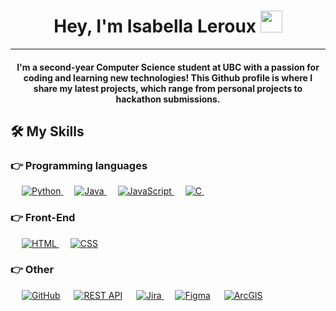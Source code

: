 <h1 align="center">Hey, I'm Isabella Leroux <img src="https://media.giphy.com/media/hvRJCLFzcasrR4ia7z/giphy.gif" width="35"></h1>

<hr/>
<h4 align="center">I'm a second-year Computer Science student at UBC with a passion for coding and learning new technologies! This Github profile is where I share my latest projects, which range from personal projects to hackathon submissions.
</h4>

## 🛠️ My Skills

### 👉 Programming languages

<p align="left"> 
  &emsp;
     <a href="https://www.python.org" target="_blank">
    <img alt="Python" src="https://img.shields.io/badge/Python%20-%2314354C.svg?logo=python&logoColor=white">
  </a>
  &emsp;
  <a href="https://www.java.com" target="_blank"> 
    <img alt="Java" src="https://img.shields.io/badge/Java-%23007396.svg?logo=java&logoColor=white">
  </a>
  &emsp;
    <a href="https://developer.mozilla.org/en-US/docs/Web/JavaScript" target="_blank"> 
     <img alt="JavaScript" src="https://img.shields.io/badge/JavaScript%20-%23F7DF1E.svg?logo=javascript&logoColor=black">
   </a>
     &emsp;
  <a href="https://www.cprogramming.com/" target="_blank"> 
    <img alt="C" src="https://img.shields.io/badge/C%20-%232370ED.svg?logo=c&logoColor=white">
  </a> 
  &emsp;
</p>

### 👉 Front-End
<p align="left"> 
  &emsp; 
  <a href="https://www.w3.org/html/" target="_blank"> 
   <img alt="HTML" src="https://img.shields.io/badge/HTML5%20-%23E34F26.svg?logo=html5&logoColor=white">
  </a>   
  &emsp;
  <a href="https://www.w3schools.com/css/" target="_blank">
    <img alt="CSS" src="https://img.shields.io/badge/CSS%20-%231572B6.svg?logo=css3&logoColor=white">
  </a> 
</p>

### 👉 Other
<p align="left">
  &emsp;
    <a href="https://www.github.com"><img alt="GitHub" src="https://img.shields.io/badge/GitHub%20Pages-%23327FC7.svg?style=flat&llogo=github&logoColor=white"></a>
  &emsp;
    <a href="https://www.ibm.com/topics/rest-apis"><img alt="REST API" src="https://img.shields.io/badge/REST%20API-FF9A00?&logoColor=white"></a>
   &emsp;
    <a href="https://www.atlassian.com/software/jira"><img alt="Jira" src="https://img.shields.io/badge/Jira-0052CC?&logo=Jira&logoColor=white">
    </a>
  &emsp;
    <a href="https://www.figma.com/login"><img alt="Figma" src="https://img.shields.io/badge/Figma-F24E1E?&logo=figma&logoColor=white"></a>
  &emsp;
   <a href="https://www.esri.com/en-us/arcgis/about-arcgis/overview"><img alt="ArcGIS" src="https://img.shields.io/badge/ArcGIS-00979D?&logoColor=white"></a>
 </p>

<!--
## 🙋‍♀️ Feel free to reach out!
<p align="center">
  <a href="https://isa-leroux448.github.io/website/"><img src ="https://icons8.com/icon/100510/web.png" alt="Website"/></a>
	<a href="mailto:isabella_leroux@yahoo.ca"><img src="https://img.icons8.com/bubbles/50/000000/gmail.png" alt="Gmail"/></a>
	<a href="https://www.linkedin.com/in/isabella-leroux-3b4a52221/"><img src="https://img.icons8.com/bubbles/50/000000/linkedin.png" alt="LinkedIn"/></a>
</p>

<hr/>
-->

<!--
**isa-leroux448/isa-leroux448** is a ✨ _special_ ✨ repository because its `README.md` (this file) appears on your GitHub profile.

Here are some ideas to get you started:

- 🔭 I’m currently working on ...
- 🌱 I’m currently learning ...
- 👯 I’m looking to collaborate on ...
- 🤔 I’m looking for help with ...
- 💬 Ask me about ...
- 📫 How to reach me: ...
- 😄 Pronouns: ...
- ⚡ Fun fact: ...
-->
